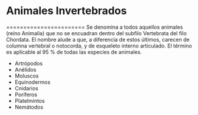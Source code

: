 # Animales Invertebrados
=======================
Se denomina a todos aquellos animales (reino Animalia) que no se encuadran dentro del subfilo Vertebrata del filo Chordata. El nombre alude a que, a diferencia de estos últimos, carecen de columna vertebral o notocorda, y de esqueleto interno articulado. El término es aplicable al 95 % de todas las especies de animales.
* Artrópodos
* Anélidos
* Moluscos
* Equinodermos
* Cnidarios
* Poríferos
* Platelmintos
* Nemátodos


